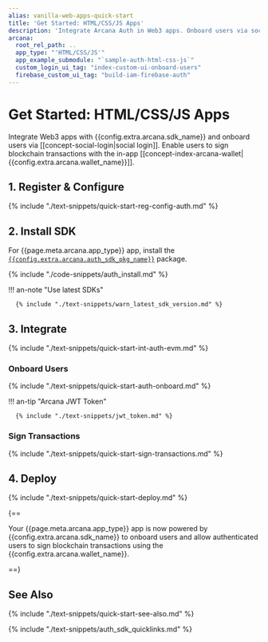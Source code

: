 ```yaml
---
alias: vanilla-web-apps-quick-start
title: 'Get Started: HTML/CSS/JS Apps'
description: 'Integrate Arcana Auth in Web3 apps. Onboard users via social login. Provide instant access to the in-app Arcana wallet for signing transactions.'
arcana:
  root_rel_path: ..
  app_type: "'HTML/CSS/JS'"
  app_example_submodule: "`sample-auth-html-css-js`"
  custom_login_ui_tag: "index-custom-ui-onboard-users"
  firebase_custom_ui_tag: "build-iam-firebase-auth"
---
```


# Get Started: HTML/CSS/JS Apps

Integrate Web3 apps with {{config.extra.arcana.sdk_name}} and onboard users via [[concept-social-login|social login]]. Enable users to sign blockchain transactions with the in-app [[concept-index-arcana-wallet|{{config.extra.arcana.wallet_name}}]].

## 1. Register & Configure

{% include "./text-snippets/quick-start-reg-config-auth.md" %}

## 2. Install SDK

For {{page.meta.arcana.app_type}} app, install the [`{{config.extra.arcana.auth_sdk_pkg_name}}`](https://www.npmjs.com/package/@arcana/auth) package.

{% include "./code-snippets/auth_install.md" %}

!!! an-note "Use latest SDKs"
  
      {% include "./text-snippets/warn_latest_sdk_version.md" %}

## 3. Integrate

{% include "./text-snippets/quick-start-int-auth-evm.md" %}

### Onboard Users

{% include "./text-snippets/quick-start-auth-onboard.md" %}

!!! an-tip "Arcana JWT Token"

      {% include "./text-snippets/jwt_token.md" %}

### Sign Transactions

{% include "./text-snippets/quick-start-sign-transactions.md" %}

## 4. Deploy

{% include "./text-snippets/quick-start-deploy.md" %}

{==

Your {{page.meta.arcana.app_type}} app is now powered by {{config.extra.arcana.sdk_name}} to onboard users and allow authenticated users to sign blockchain transactions using the {{config.extra.arcana.wallet_name}}.

==}

## See Also

{% include "./text-snippets/quick-start-see-also.md" %}

{% include "./text-snippets/auth_sdk_quicklinks.md" %}